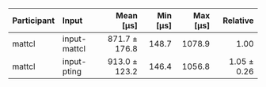 | Participant | Input | Mean [µs] | Min [µs] | Max [µs] | Relative |
|:---|:---|---:|---:|---:|---:|
| mattcl | input-mattcl | 871.7 ± 176.8 | 148.7 | 1078.9 | 1.00 |
| mattcl | input-pting | 913.0 ± 123.2 | 146.4 | 1056.8 | 1.05 ± 0.26 |
